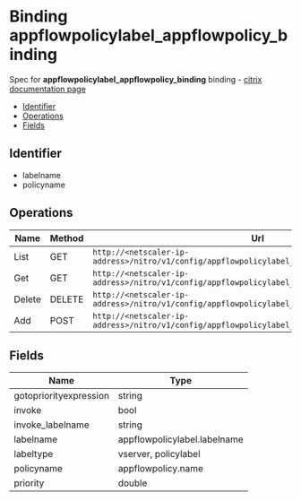# Binding appflowpolicylabel_appflowpolicy_binding

Spec for **appflowpolicylabel_appflowpolicy_binding** binding - [citrix documentation page](https://developer-docs.citrix.com/projects/netscaler-nitro-api/en/12.0/configuration//appflowpolicylabel_appflowpolicy_binding/appflowpolicylabel_appflowpolicy_binding/)

- [Identifier](#identifier)
- [Operations](#operations)
- [Fields](#fields)

## Identifier

- labelname
- policyname

## Operations

| Name | Method | Url |
|----|----|----|
| List | GET | `http://<netscaler-ip-address>/nitro/v1/config/appflowpolicylabel_appflowpolicy_binding` |
| Get | GET | `http://<netscaler-ip-address>/nitro/v1/config/appflowpolicylabel_appflowpolicy_binding/<name>` |
| Delete | DELETE | `http://<netscaler-ip-address>/nitro/v1/config/appflowpolicylabel_appflowpolicy_binding/<name>` |
| Add | POST | `http://<netscaler-ip-address>/nitro/v1/config/appflowpolicylabel_appflowpolicy_binding` |

## Fields

| Name | Type |
|----|----|
| gotopriorityexpression | string |
| invoke | bool |
| invoke_labelname | string |
| labelname | appflowpolicylabel.labelname |
| labeltype | vserver, policylabel |
| policyname | appflowpolicy.name |
| priority | double |

